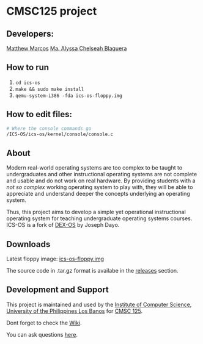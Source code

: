 # CMSC125 project

## Developers:
[Matthew Marcos](https://github.com/matthewmarcos94)
[Ma. Alyssa Chelseah Blaquera](https://github.com/alyssachelseah)

## How to run
1. ```cd ics-os```
1. ```make && sudo make install```
1. ```qemu-system-i386 -fda ics-os-floppy.img```


## How to edit files:
```bash
# Where the console commands go
/ICS-OS/ics-os/kernel/console/console.c
```

## About

Modern real-world operating systems are too complex to be taught to undergraduates and other instructional operating systems are not complete and usable and do not work on real hardware. By providing students with a _not so complex_ working operating system to play with, they will be able to appreciate and understand deeper the concepts underlying an operating system.

Thus, this project aims to develop a simple yet operational instructional operating system for teaching undergraduate operating systems courses. ICS-OS is a fork of <a href='http://sourceforge.net/projects/dex-os'>DEX-OS</a> by Joseph Dayo.

## Downloads

Latest floppy image: <a href='https://github.com/srg-ics-uplb/ics-os/raw/master/ics-os/ics-os-floppy.img'>ics-os-floppy.img</a>

The source code in .tar.gz format is availabe in the <a href='https://github.com/srg-ics-uplb/ics-os/releases'>releases</a> section.

## Development and Support
This project is maintained and used by the <a href='http://ics.uplb.edu.ph'>Institute of Computer Science</a>, <a href='http://www.uplb.edu.ph'>University of the Philippines Los Banos</a> for <a href='http://ics.uplb.edu.ph/courses/ugrad/cmsc/125'>CMSC 125</a>.

Dont forget to check the <a href="http://github.com/srg-ics-uplb/ics-os/wiki">Wiki</a>.

You can ask questions <a href="https://groups.google.com/forum/#!forum/ics-os">here</a>.
